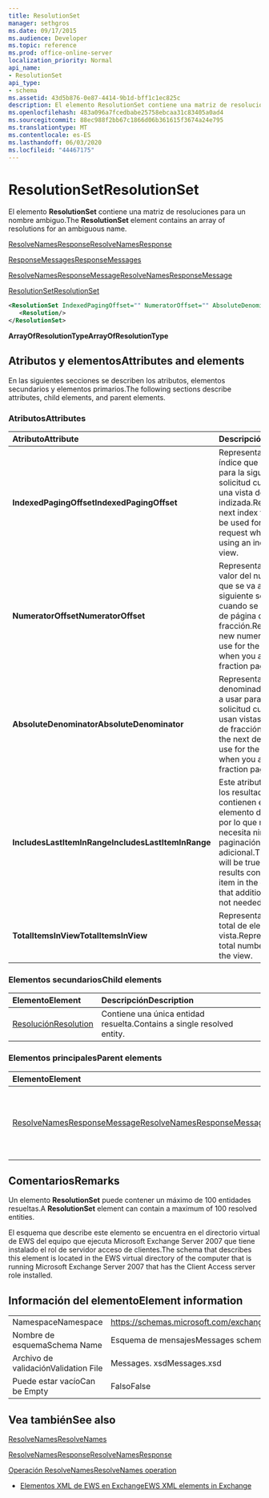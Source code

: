 ```yaml
---
title: ResolutionSet
manager: sethgros
ms.date: 09/17/2015
ms.audience: Developer
ms.topic: reference
ms.prod: office-online-server
localization_priority: Normal
api_name:
- ResolutionSet
api_type:
- schema
ms.assetid: 43d5b876-0e87-4414-9b1d-bff1c1ec825c
description: El elemento ResolutionSet contiene una matriz de resoluciones para un nombre ambiguo.
ms.openlocfilehash: 483a096a7fcedbabe25758ebcaa31c83405a0ad4
ms.sourcegitcommit: 88ec988f2bb67c1866d06b361615f3674a24e795
ms.translationtype: MT
ms.contentlocale: es-ES
ms.lasthandoff: 06/03/2020
ms.locfileid: "44467175"
---
```

# <a name="resolutionset"></a><span data-ttu-id="0ad02-103">ResolutionSet</span><span class="sxs-lookup"><span data-stu-id="0ad02-103">ResolutionSet</span></span>

<span data-ttu-id="0ad02-104">El elemento **ResolutionSet** contiene una matriz de resoluciones para un nombre ambiguo.</span><span class="sxs-lookup"><span data-stu-id="0ad02-104">The **ResolutionSet** element contains an array of resolutions for an ambiguous name.</span></span> 
  
[<span data-ttu-id="0ad02-105">ResolveNamesResponse</span><span class="sxs-lookup"><span data-stu-id="0ad02-105">ResolveNamesResponse</span></span>](resolvenamesresponse.md)
  
[<span data-ttu-id="0ad02-106">ResponseMessages</span><span class="sxs-lookup"><span data-stu-id="0ad02-106">ResponseMessages</span></span>](responsemessages.md)
  
[<span data-ttu-id="0ad02-107">ResolveNamesResponseMessage</span><span class="sxs-lookup"><span data-stu-id="0ad02-107">ResolveNamesResponseMessage</span></span>](resolvenamesresponsemessage.md)
  
[<span data-ttu-id="0ad02-108">ResolutionSet</span><span class="sxs-lookup"><span data-stu-id="0ad02-108">ResolutionSet</span></span>](resolutionset.md)
  
```xml
<ResolutionSet IndexedPagingOffset="" NumeratorOffset="" AbsoluteDenominator="" IncludesLastItemInRange="" TotalItemsInView="">
   <Resolution/>
</ResolutionSet>
```

 <span data-ttu-id="0ad02-109">**ArrayOfResolutionType**</span><span class="sxs-lookup"><span data-stu-id="0ad02-109">**ArrayOfResolutionType**</span></span>
## <a name="attributes-and-elements"></a><span data-ttu-id="0ad02-110">Atributos y elementos</span><span class="sxs-lookup"><span data-stu-id="0ad02-110">Attributes and elements</span></span>

<span data-ttu-id="0ad02-111">En las siguientes secciones se describen los atributos, elementos secundarios y elementos primarios.</span><span class="sxs-lookup"><span data-stu-id="0ad02-111">The following sections describe attributes, child elements, and parent elements.</span></span>
  
### <a name="attributes"></a><span data-ttu-id="0ad02-112">Atributos</span><span class="sxs-lookup"><span data-stu-id="0ad02-112">Attributes</span></span>

|<span data-ttu-id="0ad02-113">**Atributo**</span><span class="sxs-lookup"><span data-stu-id="0ad02-113">**Attribute**</span></span>|<span data-ttu-id="0ad02-114">**Descripción**</span><span class="sxs-lookup"><span data-stu-id="0ad02-114">**Description**</span></span>|
|:-----|:-----|
|<span data-ttu-id="0ad02-115">**IndexedPagingOffset**</span><span class="sxs-lookup"><span data-stu-id="0ad02-115">**IndexedPagingOffset**</span></span> <br/> |<span data-ttu-id="0ad02-116">Representa el siguiente índice que se debe usar para la siguiente solicitud cuando se usa una vista de página indizada.</span><span class="sxs-lookup"><span data-stu-id="0ad02-116">Represents the next index that should be used for the next request when you are using an indexed page view.</span></span>  <br/> |
|<span data-ttu-id="0ad02-117">**NumeratorOffset**</span><span class="sxs-lookup"><span data-stu-id="0ad02-117">**NumeratorOffset**</span></span> <br/> |<span data-ttu-id="0ad02-118">Representa el nuevo valor del numerador que se va a usar para la siguiente solicitud cuando se usan vistas de página de fracción.</span><span class="sxs-lookup"><span data-stu-id="0ad02-118">Represents the new numerator value to use for the next request when you are using fraction page views.</span></span>  <br/> |
|<span data-ttu-id="0ad02-119">**AbsoluteDenominator**</span><span class="sxs-lookup"><span data-stu-id="0ad02-119">**AbsoluteDenominator**</span></span> <br/> |<span data-ttu-id="0ad02-120">Representa el siguiente denominador que se va a usar para la siguiente solicitud cuando se usan vistas de página de fracción.</span><span class="sxs-lookup"><span data-stu-id="0ad02-120">Represents the next denominator to use for the next request when you are using fraction page views.</span></span>  <br/> |
|<span data-ttu-id="0ad02-121">**IncludesLastItemInRange**</span><span class="sxs-lookup"><span data-stu-id="0ad02-121">**IncludesLastItemInRange**</span></span> <br/> |<span data-ttu-id="0ad02-122">Este atributo será true si los resultados actuales contienen el último elemento de la consulta, por lo que no se necesita ninguna paginación adicional.</span><span class="sxs-lookup"><span data-stu-id="0ad02-122">This attribute will be true if the current results contain the last item in the query, so that additional paging is not needed.</span></span>  <br/> |
|<span data-ttu-id="0ad02-123">**TotalItemsInView**</span><span class="sxs-lookup"><span data-stu-id="0ad02-123">**TotalItemsInView**</span></span> <br/> |<span data-ttu-id="0ad02-124">Representa el número total de elementos de la vista.</span><span class="sxs-lookup"><span data-stu-id="0ad02-124">Represents the total number of items in the view.</span></span>  <br/> |
   
### <a name="child-elements"></a><span data-ttu-id="0ad02-125">Elementos secundarios</span><span class="sxs-lookup"><span data-stu-id="0ad02-125">Child elements</span></span>

|<span data-ttu-id="0ad02-126">**Elemento**</span><span class="sxs-lookup"><span data-stu-id="0ad02-126">**Element**</span></span>|<span data-ttu-id="0ad02-127">**Descripción**</span><span class="sxs-lookup"><span data-stu-id="0ad02-127">**Description**</span></span>|
|:-----|:-----|
|[<span data-ttu-id="0ad02-128">Resolución</span><span class="sxs-lookup"><span data-stu-id="0ad02-128">Resolution</span></span>](resolution.md) <br/> |<span data-ttu-id="0ad02-129">Contiene una única entidad resuelta.</span><span class="sxs-lookup"><span data-stu-id="0ad02-129">Contains a single resolved entity.</span></span>  <br/> |
   
### <a name="parent-elements"></a><span data-ttu-id="0ad02-130">Elementos principales</span><span class="sxs-lookup"><span data-stu-id="0ad02-130">Parent elements</span></span>

|<span data-ttu-id="0ad02-131">**Elemento**</span><span class="sxs-lookup"><span data-stu-id="0ad02-131">**Element**</span></span>|<span data-ttu-id="0ad02-132">**Descripción**</span><span class="sxs-lookup"><span data-stu-id="0ad02-132">**Description**</span></span>|
|:-----|:-----|
|[<span data-ttu-id="0ad02-133">ResolveNamesResponseMessage</span><span class="sxs-lookup"><span data-stu-id="0ad02-133">ResolveNamesResponseMessage</span></span>](resolvenamesresponsemessage.md) <br/> |<span data-ttu-id="0ad02-134">Contiene el estado y el resultado de una solicitud ResolveNames.</span><span class="sxs-lookup"><span data-stu-id="0ad02-134">Contains the status and result of a ResolveNames request.</span></span>  <br/> |
   
## <a name="remarks"></a><span data-ttu-id="0ad02-135">Comentarios</span><span class="sxs-lookup"><span data-stu-id="0ad02-135">Remarks</span></span>

<span data-ttu-id="0ad02-136">Un elemento **ResolutionSet** puede contener un máximo de 100 entidades resueltas.</span><span class="sxs-lookup"><span data-stu-id="0ad02-136">A **ResolutionSet** element can contain a maximum of 100 resolved entities.</span></span> 
  
<span data-ttu-id="0ad02-137">El esquema que describe este elemento se encuentra en el directorio virtual de EWS del equipo que ejecuta Microsoft Exchange Server 2007 que tiene instalado el rol de servidor acceso de clientes.</span><span class="sxs-lookup"><span data-stu-id="0ad02-137">The schema that describes this element is located in the EWS virtual directory of the computer that is running Microsoft Exchange Server 2007 that has the Client Access server role installed.</span></span>
  
## <a name="element-information"></a><span data-ttu-id="0ad02-138">Información del elemento</span><span class="sxs-lookup"><span data-stu-id="0ad02-138">Element information</span></span>

|||
|:-----|:-----|
|<span data-ttu-id="0ad02-139">Namespace</span><span class="sxs-lookup"><span data-stu-id="0ad02-139">Namespace</span></span>  <br/> |https://schemas.microsoft.com/exchange/services/2006/messages  <br/> |
|<span data-ttu-id="0ad02-140">Nombre de esquema</span><span class="sxs-lookup"><span data-stu-id="0ad02-140">Schema Name</span></span>  <br/> |<span data-ttu-id="0ad02-141">Esquema de mensajes</span><span class="sxs-lookup"><span data-stu-id="0ad02-141">Messages schema</span></span>  <br/> |
|<span data-ttu-id="0ad02-142">Archivo de validación</span><span class="sxs-lookup"><span data-stu-id="0ad02-142">Validation File</span></span>  <br/> |<span data-ttu-id="0ad02-143">Messages. xsd</span><span class="sxs-lookup"><span data-stu-id="0ad02-143">Messages.xsd</span></span>  <br/> |
|<span data-ttu-id="0ad02-144">Puede estar vacío</span><span class="sxs-lookup"><span data-stu-id="0ad02-144">Can be Empty</span></span>  <br/> |<span data-ttu-id="0ad02-145">Falso</span><span class="sxs-lookup"><span data-stu-id="0ad02-145">False</span></span>  <br/> |
   
## <a name="see-also"></a><span data-ttu-id="0ad02-146">Vea también</span><span class="sxs-lookup"><span data-stu-id="0ad02-146">See also</span></span>



[<span data-ttu-id="0ad02-147">ResolveNames</span><span class="sxs-lookup"><span data-stu-id="0ad02-147">ResolveNames</span></span>](resolvenames.md)
  
[<span data-ttu-id="0ad02-148">ResolveNamesResponse</span><span class="sxs-lookup"><span data-stu-id="0ad02-148">ResolveNamesResponse</span></span>](resolvenamesresponse.md)
  
[<span data-ttu-id="0ad02-149">Operación ResolveNames</span><span class="sxs-lookup"><span data-stu-id="0ad02-149">ResolveNames operation</span></span>](resolvenames-operation.md)


- [<span data-ttu-id="0ad02-150">Elementos XML de EWS en Exchange</span><span class="sxs-lookup"><span data-stu-id="0ad02-150">EWS XML elements in Exchange</span></span>](ews-xml-elements-in-exchange.md)

